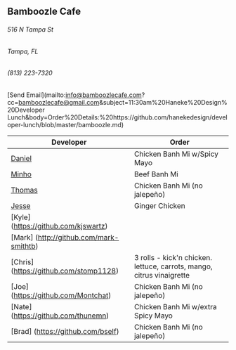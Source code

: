 ## Bamboozle Cafe
###### 516 N Tampa St
###### Tampa, FL
###### (813) 223-7320
[Send Email](mailto:info@bamboozlecafe.com?cc=bamboozlecafe@gmail.com&subject=11:30am%20Haneke%20Design%20Developer Lunch&body=Order%20Details:%20https://github.com/hanekedesign/developer-lunch/blob/master/bamboozle.md)

Developer     | Order
--------------|---------------------
[Daniel](https://github.com/dtartaglia)           	| Chicken Banh Mi w/Spicy Mayo
[Minho](https://github.com/minhochoi)               | Beef Banh Mi
[Thomas](https://github.com/ThomasKomarnicki)       | Chicken Banh Mi (no jalepeño)
[Jesse](https://github.com/jessecurry)              | Ginger Chicken
[Kyle] (https://github.com/kjswartz)                | 
[Mark] (http://github.com/mark-smithtb)             | 
[Chris] (https://github.com/stomp1128)              | 3 rolls - kick'n chicken. lettuce, carrots, mango, citrus vinaigrette
[Joe] (https://github.com/Montchat)                 | Chicken Banh Mi (no jalepeño)
[Nate] (https://github.com/thunemn)                 | Chicken Banh Mi w/extra Spicy Mayo
[Brad] (https://github.com/bself)                   | Chicken Banh Mi (no jalepeño)                                               
